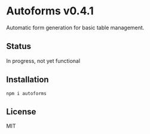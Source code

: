 # Autoforms v0.4.1

Automatic form generation for basic table management.

## Status

In progress, not yet functional

## Installation

`npm i autoforms`

## License

MIT
